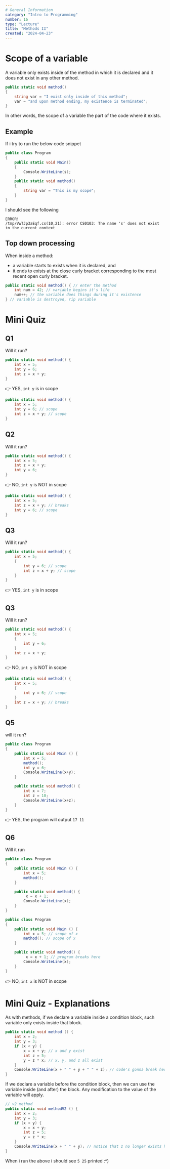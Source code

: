```yaml
---
# General Information
category: "Intro to Programming"
number: 16
type: "Lecture"
title: "Methods II"
created: "2024-04-23"
---
```


# Scope of a variable

A variable only exists inside of the method in which it is declared and it does not exist in any other method.

```cs
public static void method()
{
	string var = "I exist only inside of this method";
	var = "and upon method ending, my existence is terminated";
}
```

In other words, the scope of a variable the part of the code where it exists.

## Example

If i try to run the below code snippet

```cs
public class Program
{
	public static void Main()
	{
		Console.WriteLine(s);
	}
	public static void method()
	{
		string var = "This is my scope";
	}
}
```

I should see the following

```text
ERROR!
/tmp/VwTJp3aEqf.cs(10,21): error CS0103: The name 's' does not exist in the current context
```

## Top down processing

When inside a method:

- a variable starts to exists when it is declared, and
- it ends to exists at the close curly bracket corresponding to the most recent open curly bracket.

```cs
public static void method() { // enter the method
	int num = 42; // variable begins it's life
	num++; // the variable does things during it's existence
} // variable is destroyed, rip variable
```

# Mini Quiz

## Q1

Will it run?

```cs
public static void method() {
    int x = 5;
	int y = 6;
	int z = x + y;
}
```

👉 YES, `int y` is in scope

```cs
public static void method() {
    int x = 5;
	int y = 6; // scope
	int z = x + y; // scope
}
```

## Q2

Will it run?

```cs
public static void method() {
    int x = 5;
	int z = x + y;
	int y = 6;
}
```

👉 NO, `int y` is NOT in scope

```cs
public static void method() {
    int x = 5;
	int z = x + y; // breaks
	int y = 6; // scope
}
```

## Q3

Will it run?

```cs
public static void method() {
    int x = 5;
	{
		int y = 6; // scope
		int z = x + y; // scope
	}
}
```

👉 YES, `int y` is in scope

## Q3

Will it run?

```cs
public static void method() {
    int x = 5;
	{
		int y = 6;
	}
	int z = x + y;
}
```

👉 NO, `int y` is NOT in scope

```cs
public static void method() {
    int x = 5;
	{
		int y = 6; // scope
	}
	int z = x + y; // breaks
}
```

## Q5

will it run?

```cs
public class Program
{
	public static void Main () {
	    int x = 5;
        method();
        int y = 6;
        Console.WriteLine(x+y);
	}

	public static void method() {
        int x = 7;
        int z = 10;
        Console.WriteLine(x+z);
    }
}
```

👉 YES, the program will output `17 11`

## Q6

Will it run

```cs
public class Program
{
	public static void Main () {
	    int x = 5;
        method();
	}

	public static void method() {
         x = x + 1;
        Console.WriteLine(x);
    }
}
```

```cs
public class Program
{
	public static void Main () {
	    int x = 5; // scope of x
        method(); // scope of x
	}

	public static void method() {
         x = x + 1; // program breaks here
        Console.WriteLine(x);
    }
}
```

👉 NO, `int x` is NOT in scope

# Mini Quiz - Explanations

As with methods, if we declare a variable inside a condition block, such variable only exists inside that block.

```cs
public static void method () {
    int x = 2;
    int y = 3;
    if (x < y) {
        x = x + y; // x and y exist
        int z = 5;
        y = z * x; // x, y, and z all exist
    }
    Console.WriteLine(x + " " + y + " " + z); // code's gonna break here cause "z" is out of scope here lol
}
```

If we declare a variable before the condition block, then we can use the variable inside (and after) the block. Any modification to the value of the variable will apply.

```cs
// v2 method
public static void methodV2 () {
    int x = 2;
    int y = 3;
    if (x < y) {
		x = x + y;
		int z = 5;
		y = z * x;
    }
    Console.WriteLine(x + " " + y); // notice that z no longer exists here
}
```

When i run the above i should see `5 25` printed :^)
